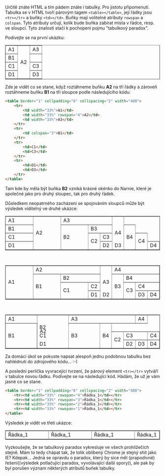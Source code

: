 Určitě znáte HTML a tím pádem znáte i tabulky. Pro jistotu připomenutí.
Tabulka se v HTML tvoří párovým tagem <code>&lt;table&gt;&lt;/table&gt;</code>, její řádky jsou <code>&lt;tr&gt;&lt;/tr&gt;</code> a buňky <code>&lt;td&gt;&lt;/td&gt;</code>. Buňky mají volitelné atributy <code>rowspan</code> a <code>colspan</code>. Tyto atributy určují, kolik bude buňka zabírat místa v řádce, resp. ve sloupci. Tyto znalosti stačí k pochopení pojmu "tabulkový paradox".

Podívejte se na první ukázku:

<table border="1" cellpadding="6" cellspacing="2" width="400">
	<tr>
		<td width="33%">A1</td>
		<td width="33%" rowspan="4">A2</td>
		<td width="33%">A3</td>
	</tr>
	<tr>
		<td colspan="3">B1</td>
	</tr>
	<tr>
		<td>C1</td>
		<td>C3</td>
	</tr>
	<tr>
		<td>D1</td>
		<td>D3</td>
	</tr>
</table>

Zde je vidět co se stane, když roztáhneme buňku **A2** na tři řádky a zároveň roztáhneme buňku **B1** na tři sloupce podle následujícího kódu:
```html
<table border="1" cellpadding="6" cellspacing="2" width="400">
	<tr>
		<td width="33%">A1</td>
		<td width="33%" rowspan="4">A2</td>
		<td width="33%">A3</td>
	</tr>
	<tr>
		<td colspan="3">B1</td>
	</tr>
	<tr>
		<td>C1</td>
		<td>C3</td>
	</tr>
	<tr>
		<td>D1</td>
		<td>D3</td>
	</tr>
</table>
```
Tam kde by měla být buňka **B2** vzniká krásné okénko do Narnie, které je společné jako pro druhý sloupec, tak pro druhý řádek.

Důsledkem neopatrného zacházení se spojováním sloupců může být výsledek viditelný ve druhé ukázce:

<table border="1" cellpadding="6" cellspacing="2" width="400">
	<tr>
		<td width="33%" colspan="4">A1</td>
		<td width="33%" rowspan="4">A2</td>
		<td width="33%" colspan="4">A3</td>
		<td width="33%" rowspan="4">A4</td>
	</tr>
	<tr>
		<td width="33%" colspan="4">B1</td>
		<td width="33%" rowspan="4">B2</td>
		<td width="33%" colspan="4">B3</td>
		<td width="33%" rowspan="4">B4</td>
	</tr>
	<tr>
		<td width="33%" colspan="4">C1</td>
		<td width="33%" rowspan="4">C2</td>
		<td width="33%" colspan="4">C3</td>
		<td width="33%" rowspan="4">C4</td>
	</tr>
	<tr>
		<td width="33%" colspan="4">D1</td>
		<td width="33%" rowspan="4">D2</td>
		<td width="33%" colspan="4">D3</td>
		<td width="33%" rowspan="4">D4</td>
	</tr>
</table>

<br />

<table border="1" cellpadding="6" cellspacing="2" width="400">
	<tr>
		<td width="33%" rowspan="4">A1</td>
		<td width="33%" colspan="4">A2</td>
		<td width="33%" rowspan="4">A3</td>
		<td width="33%" colspan="4">A4</td>
	</tr>
	<tr>
		<td width="33%" rowspan="4">B1</td>
		<td width="33%" colspan="4">B2</td>
		<td width="33%" rowspan="4">B3</td>
		<td width="33%" colspan="4">B4</td>
	</tr>
	<tr>
		<td width="33%" rowspan="4">C1</td>
		<td width="33%" colspan="4">C2</td>
		<td width="33%" rowspan="4">C3</td>
		<td width="33%" colspan="4">C4</td>
	</tr>
	<tr>
		<td width="33%" rowspan="4">D1</td>
		<td width="33%" colspan="4">D2</td>
		<td width="33%" rowspan="4">D3</td>
		<td width="33%" colspan="4">D4</td>
	</tr>
</table>

<br />

<table border="1" cellpadding="6" cellspacing="2" width="400">
	<tr>
		<td width="33%" colspan="4">A1</td>
		<td width="33%" rowspan="4">A2</td>
		<td width="33%" colspan="4">A3</td>
		<td width="33%" colspan="4">A4</td>
	</tr>
	<tr>
		<td width="33%" rowspan="4">B1</td>
		<td width="33%" colspan="4">B2</td>
		<td width="33%" rowspan="4">B3</td>
		<td width="33%" rowspan="4">B4</td>
	</tr>
	<tr>
		<td width="33%" colspan="4">C1</td>
		<td width="33%" rowspan="4">C2</td>
		<td width="33%" colspan="4">C3</td>
		<td width="33%" colspan="4">C4</td>
	</tr>
	<tr>
		<td width="33%" colspan="4">D1</td>
		<td width="33%" rowspan="4">D2</td>
		<td width="33%" colspan="4">D3</td>
		<td width="33%" colspan="4">D4</td>
	</tr>
</table>

Za domácí úkol se pokuste napsat alespoň jednu podobnou tabulku bez nahlédnutí do zdrojového kódu... :-)

A poslední perlička vyvracející tvrzení, že párový element <code>&lt;tr&gt;&lt;/tr&gt;</code> vytváří v tabulce novou řádku. Podívejte se na následující kód. Hádám, že už je vám jasné co se stane.
```html
<table border="1" cellpadding="6" cellspacing="2" width="400">
	<tr><td width="33%" rowspan="4">Řádka_1</td></tr>
	<tr><td width="33%" rowspan="3">Řádka_1</td></tr>
	<tr><td width="33%" rowspan="2">Řádka_1</td></tr>
	<tr><td width="33%" rowspan="1">Řádka_1</td></tr>
</table>
```
Výsledek je vidět ve třetí ukázce:

<table border="1" cellpadding="6" cellspacing="2" width="400">
	<tr><td width="33%" rowspan="4">Řádka_1</td></tr>
	<tr><td width="33%" rowspan="3">Řádka_1</td></tr>
	<tr><td width="33%" rowspan="2">Řádka_1</td></tr>
	<tr><td width="33%" rowspan="1">Řádka_1</td></tr>
</table>

Vyzkoušejte, že se tabulkový paradox vykresluje ve všech prohlížečích stejně. Mám to tedy chápat tak, že tolik oblíbený Chrome je stejný shit jako IE? Kdepak... Jedná se opravdu o paradox, který by sice měl (prapodivné) řešení((výsledek potlačující paradox, vyvolávající další spory)), ale pak by byl porušen význam některých atributů buňek tabulky.